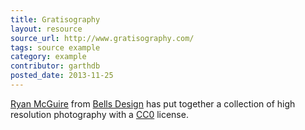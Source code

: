 ```yaml
---
title: Gratisography
layout: resource
source_url: http://www.gratisography.com/
tags: source example
category: example
contributor: garthdb
posted_date: 2013-11-25
---
```

[Ryan McGuire](http://www.laughandpee.com/) from [Bells Design](http://www.bellsdesign.com/) has put together a collection of high resolution photography with a [CC0](http://creativecommons.org/choose/zero/) license.
